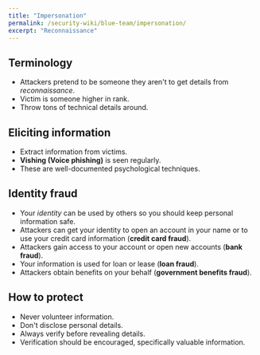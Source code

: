 ```yaml
---
title: "Impersonation"
permalink: /security-wiki/blue-team/impersonation/
excerpt: "Reconnaissance"
---
```


## Terminology

- Attackers pretend to be someone they aren't to get details from *reconnaissance*.
- Victim is someone higher in rank.
- Throw tons of technical details around.

## Eliciting information

- Extract information from victims.
- **Vishing (Voice phishing)** is seen regularly.
- These are well-documented psychological techniques.

## Identity fraud

- Your *identity* can be used by others so you should keep personal information safe.
- Attackers can get your identity to open an account in your name or to use your credit card information (**credit card fraud**).
- Attackers gain access to your account or open new accounts (**bank fraud**).
- Your information is used for loan or lease (**loan fraud**).
- Attackers obtain benefits on your behalf (**government benefits fraud**).

## How to protect

- Never volunteer information.
- Don't disclose personal details.
- Always verify before revealing details.
- Verification should be encouraged, specifically valuable information.
